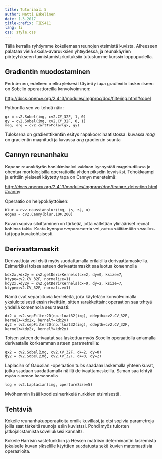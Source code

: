 ```yaml
---
title: Tutoriaali 5
author: Matti Eskelinen
date: 1.3.2017
title-prefix: TIES411
lang: fi
css: style.css
---
```


Tällä kerralla ryhdymme kokeilemaan reunojen etsimistä kuvista. Aiheeseen palataan vielä skaala-avaruuksien yhteydessä, ja reunakäyrien piirteytykseen tunnistamistarkoituksiin tutustumme kurssin loppupuolella.

## Gradientin muodostaminen

Perinteinen, edelleen melko yleisesti käytetty tapa gradientin laskemiseen on Sobelin operaattoreilla konvolvoiminen:

<http://docs.opencv.org/2.4.13/modules/imgproc/doc/filtering.html#sobel>

Pythonilla sen voi tehdä näin:

```{.python}
gx = cv2.Sobel(img, cv2.CV_32F, 1, 0)
gy = cv2.Sobel(img, cv2.CV_32F, 0, 1)
mag, ang = cv2.cartToPolar(gx, gy)
```

Tuloksena on gradienttikentän esitys napakoordinaatistossa: kuvassa *mag* on gradientin magnitudi ja kuvassa *ang* gradientin suunta.

## Cannyn reunanhaku

Kapean reunakäyrän hankkimiseksi voidaan kynnystää magnitudikuva ja ohentaa morfologisilla operaatioilla yhden pikselin levyisiksi. Tehokkaampi ja erittäin yleisesti käytetty tapa on Cannyn menetelmä:

<http://docs.opencv.org/2.4.13/modules/imgproc/doc/feature_detection.html#canny>

Operaatio on helppokäyttöinen:

```{.python}
blur = cv2.GaussianBlur(img, (5, 5), 0)
edges = cv2.Canny(blur,100,200)
```

Kuvan sopiva siloittaminen on tärkeää, jotta vältetään ylimääriset reunat kohinan takia. Kahta kynnysarvoparametria voi joutua säätämään sovellus- tai jopa kuvakohtaisesti.

## Derivaattamaskit

Derivaattoja voi etsiä myös suodattamalla erilaisilla derivaattamaskeilla. Esimerkiksi toisen asteen derivaattamaskit saa luotua komennolla

```{.python}
kdx2x,kdx2y = cv2.getDerivKernels(dx=2, dy=0, ksize=7, ktype=cv2.CV_32F, normalize=1)
kdy2x,kdy2y = cv2.getDerivKernels(dx=0, dy=2, ksize=7, ktype=cv2.CV_32F, normalize=1)
```

Nämä ovat separoituvia kerneleitä, joita käytetään konvolvoimalla yksiulotteisesti ensin riveittäin, sitten sarakkeittain; operaation saa tehtyä yhdellä komennolla seuraavasti:

```{.python}
dx2 = cv2.sepFilter2D(np.float32(img), ddepth=cv2.CV_32F, kernelX=kdx2x, kernelY=kdx2y)
dy2 = cv2.sepFilter2D(np.float32(img), ddepth=cv2.CV_32F, kernelX=kdy2x, kernelY=kdy2y)
```

Toisen asteen derivaatat saa laskettua myös Sobelin operaatiolla antamalla derivaatalle korkeamman asteen parametreilla:

```{.python}
gx2 = cv2.Sobel(img, cv2.CV_32F, dx=2, dy=0)
gy2 = cv2.Sobel(img, cv2.CV_32F, dx=0, dy=2)
```

Laplacian of Gaussian -operaation tulos saadaan laskemalla yhteen kuvat, jotka saadaan suodattamalla näillä derivaattamaskeilla. Saman saa tehtyä myös suoraan komennolla

```{.python}
log = cv2.Laplacian(img, apertureSize=5)
```

Myöhemmin lisää koodiesimerkkejä nurkkien etsimisestä.

## Tehtäviä

Kokeile reunanhakuoperaatioita omilla kuvillasi, ja etsi sopivia parametreja joilla saat tärkeitä reunoja esiin kuvistasi. Pohdi myös tulosten jatkojalostamista sovelluksesi kannalta.

Kokeile Harrisin vastefunktion ja Hessen matriisin determinantin laskemista jokaiselle kuvan pikselille käyttäen suodatusta sekä kuvien matemaattisia operaatioita.
